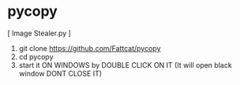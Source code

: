 # pycopy
[ Image Stealer.py ]

1. git clone https://github.com/Fattcat/pycopy
2. cd pycopy
3. start it ON WINDOWS by DOUBLE CLICK ON IT (It will open black window DONT CLOSE IT)
